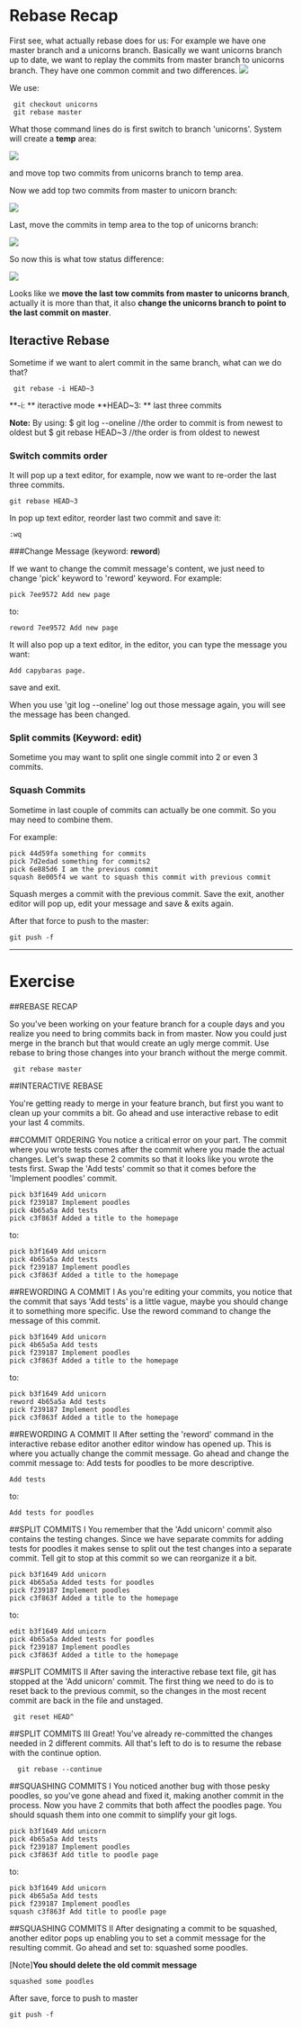# Rebase Recap

First see, what actually rebase does for us:
For example we have one master branch and a unicorns branch.
Basically we want unicorns branch up to date, we want to replay the commits from master branch to unicorns branch.
They have one common commit and two differences.
![](http://cs.uef.fi/paikka/zhentiw/images/git/rebase/1.png)

We use:

     git checkout unicorns
     git rebase master
  
What those command lines do is first switch to branch 'unicorns'.
System will create a **temp** area:

![](http://cs.uef.fi/paikka/zhentiw/images/git/rebase/2.png)

and move top two commits from unicorns branch to temp area.

Now we add top two commits from master to unicorn branch:

![](http://cs.uef.fi/paikka/zhentiw/images/git/rebase/3.png)

Last, move the commits in temp area to the top of unicorns branch:

![](http://cs.uef.fi/paikka/zhentiw/images/git/rebase/4.png)

So now this is what tow status difference:

![](http://cs.uef.fi/paikka/zhentiw/images/git/rebase/5.png)

Looks like we **move the last tow commits from master to unicorns branch**, actually it is more than that, it also **change the unicorns branch to point to the last commit on master**.


## Iteractive Rebase

Sometime if we want to alert commit in the same branch, what can we do that?

     git rebase -i HEAD~3
	 
**-i: ** iteractive mode
**HEAD~3: ** last three commits

**Note:**
     By using:
	    $ git log --oneline  //the order to commit is from newest to oldest
	 but
        $ git rebase HEAD~3  //the order is from oldest to newest		

### Switch commits order		
It will pop up a text editor, for example, now we want to re-order the last three commits.
	
	git rebase HEAD~3
	
In pop up text editor, reorder last two commit and save it:

	:wq
	
###Change Message (keyword: **reword**)

If we want to change the commit message's content, we just need to change 'pick' keyword to 'reword' keyword.
For example:
	
	pick 7ee9572 Add new page
	
to:

	reword 7ee9572 Add new page
	
It will also pop up a text editor, in the editor, you can type the message you want:

	Add capybaras page.
	
save and exit.

When you use 'git log --oneline' log out those message again, you will see the message has been changed.

### Split commits (Keyword: **edit**)
Sometime you may want to split one single commit into 2 or even 3 commits.


### Squash Commits
Sometime in last couple of commits can actually be one commit. So you may need to combine them.

For example:

	pick 44d59fa something for commits
	pick 7d2edad something for commits2
	pick 6e885d6 I am the previous commit
	squash 8e005f4 we want to squash this commit with previous commit
	
Squash merges a commit with the previous commit.
Save the exit, another editor will pop up, edit your message and save & exits again.

After that force to push to the master:

	git push -f

----------------------------------

# Exercise

##REBASE RECAP

So you've been working on your feature branch for a couple days and you realize you need to bring commits back in from master. Now you could just merge in the branch but that would create an ugly merge commit. Use rebase to bring those changes into your branch without the merge commit.

     git rebase master
	 
##INTERACTIVE REBASE

You're getting ready to merge in your feature branch, but first you want to clean up your commits a bit. Go ahead and use interactive rebase to edit your last 4 commits.

##COMMIT ORDERING
You notice a critical error on your part. The commit where you wrote tests comes after the commit where you made the actual changes. Let's swap these 2 commits so that it looks like you wrote the tests first. Swap the 'Add tests' commit so that it comes before the 'Implement poodles' commit.

	pick b3f1649 Add unicorn
	pick f239187 Implement poodles
	pick 4b65a5a Add tests
	pick c3f863f Added a title to the homepage

to:

 	pick b3f1649 Add unicorn
	pick 4b65a5a Add tests
	pick f239187 Implement poodles
	pick c3f863f Added a title to the homepage
	
##REWORDING A COMMIT I
As you're editing your commits, you notice that the commit that says 'Add tests' is a little vague, maybe you should change it to something more specific. Use the reword command to change the message of this commit.

	pick b3f1649 Add unicorn
	pick 4b65a5a Add tests
	pick f239187 Implement poodles
	pick c3f863f Added a title to the homepage
	
to:

	pick b3f1649 Add unicorn
	reword 4b65a5a Add tests
	pick f239187 Implement poodles
	pick c3f863f Added a title to the homepage	

##REWORDING A COMMIT II
After setting the 'reword' command in the interactive rebase editor another editor window has opened up. This is where you actually change the commit message. Go ahead and change the commit message to: Add tests for poodles to be more descriptive.

	Add tests
	
to:

	Add tests for poodles
	
##SPLIT COMMITS I
You remember that the 'Add unicorn' commit also contains the testing changes. Since we have separate commits for adding tests for poodles it makes sense to split out the test changes into a separate commit. Tell git to stop at this commit so we can reorganize it a bit.

	pick b3f1649 Add unicorn
	pick 4b65a5a Added tests for poodles
	pick f239187 Implement poodles
	pick c3f863f Added a title to the homepage

to:

	edit b3f1649 Add unicorn
	pick 4b65a5a Added tests for poodles
	pick f239187 Implement poodles
	pick c3f863f Added a title to the homepage
	
##SPLIT COMMITS II 
After saving the interactive rebase text file, git has stopped at the 'Add unicorn' commit. The first thing we need to do is to reset back to the previous commit, so the changes in the most recent commit are back in the file and unstaged.

     git reset HEAD^
	 
##SPLIT COMMITS III
Great! You've already re-committed the changes needed in 2 different commits. All that's left to do is to resume the rebase with the continue option.

	  git rebase --continue
	  
##SQUASHING COMMITS I
You noticed another bug with those pesky poodles, so you've gone ahead and fixed it, making another commit in the process. Now you have 2 commits that both affect the poodles page. You should squash them into one commit to simplify your git logs.

	pick b3f1649 Add unicorn
	pick 4b65a5a Add tests
	pick f239187 Implement poodles
	pick c3f863f Add title to poodle page
	
to:

	pick b3f1649 Add unicorn
	pick 4b65a5a Add tests
	pick f239187 Implement poodles
	squash c3f863f Add title to poodle page
	
##SQUASHING COMMITS II
After designating a commit to be squashed, another editor pops up enabling you to set a commit message for the resulting commit. Go ahead and set to: squashed some poodles.

[Note]**You should delete the old commit message**

	squashed some poodles

After save, force to push to master

	git push -f
